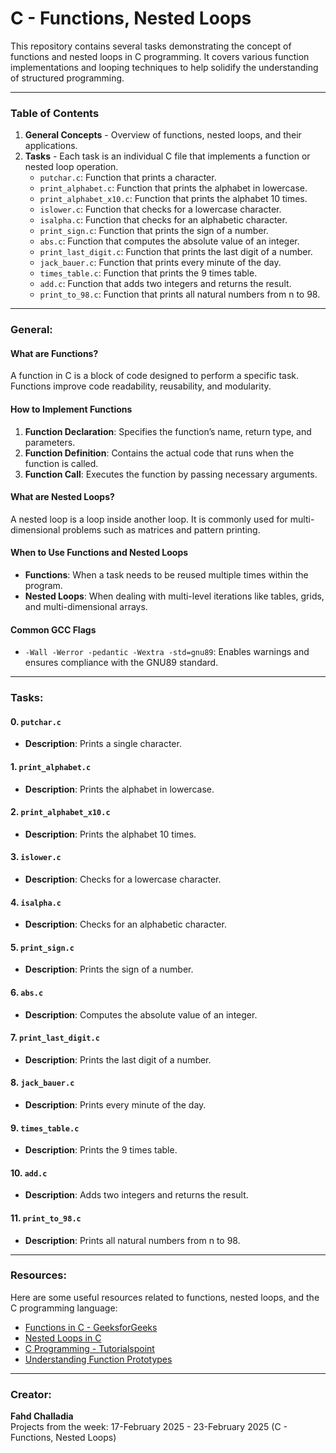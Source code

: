 # C - Functions, Nested Loops

This repository contains several tasks demonstrating the concept of functions and nested loops in C programming. It covers various function implementations and looping techniques to help solidify the understanding of structured programming.

---

### Table of Contents
1. **General Concepts** - Overview of functions, nested loops, and their applications.
2. **Tasks** - Each task is an individual C file that implements a function or nested loop operation.
    - `putchar.c`: Function that prints a character.
    - `print_alphabet.c`: Function that prints the alphabet in lowercase.
    - `print_alphabet_x10.c`: Function that prints the alphabet 10 times.
    - `islower.c`: Function that checks for a lowercase character.
    - `isalpha.c`: Function that checks for an alphabetic character.
    - `print_sign.c`: Function that prints the sign of a number.
    - `abs.c`: Function that computes the absolute value of an integer.
    - `print_last_digit.c`: Function that prints the last digit of a number.
    - `jack_bauer.c`: Function that prints every minute of the day.
    - `times_table.c`: Function that prints the 9 times table.
    - `add.c`: Function that adds two integers and returns the result.
    - `print_to_98.c`: Function that prints all natural numbers from n to 98.

---

### General:

#### What are Functions?
A function in C is a block of code designed to perform a specific task. Functions improve code readability, reusability, and modularity.

#### How to Implement Functions
1. **Function Declaration**: Specifies the function’s name, return type, and parameters.
2. **Function Definition**: Contains the actual code that runs when the function is called.
3. **Function Call**: Executes the function by passing necessary arguments.

#### What are Nested Loops?
A nested loop is a loop inside another loop. It is commonly used for multi-dimensional problems such as matrices and pattern printing.

#### When to Use Functions and Nested Loops
- **Functions**: When a task needs to be reused multiple times within the program.
- **Nested Loops**: When dealing with multi-level iterations like tables, grids, and multi-dimensional arrays.

#### Common GCC Flags
- `-Wall -Werror -pedantic -Wextra -std=gnu89`: Enables warnings and ensures compliance with the GNU89 standard.

---

### Tasks:

#### 0. `putchar.c`
- **Description**: Prints a single character.

#### 1. `print_alphabet.c`
- **Description**: Prints the alphabet in lowercase.

#### 2. `print_alphabet_x10.c`
- **Description**: Prints the alphabet 10 times.

#### 3. `islower.c`
- **Description**: Checks for a lowercase character.

#### 4. `isalpha.c`
- **Description**: Checks for an alphabetic character.

#### 5. `print_sign.c`
- **Description**: Prints the sign of a number.

#### 6. `abs.c`
- **Description**: Computes the absolute value of an integer.

#### 7. `print_last_digit.c`
- **Description**: Prints the last digit of a number.

#### 8. `jack_bauer.c`
- **Description**: Prints every minute of the day.

#### 9. `times_table.c`
- **Description**: Prints the 9 times table.

#### 10. `add.c`
- **Description**: Adds two integers and returns the result.

#### 11. `print_to_98.c`
- **Description**: Prints all natural numbers from n to 98.

---

### Resources:

Here are some useful resources related to functions, nested loops, and the C programming language:

- [Functions in C - GeeksforGeeks](https://www.geeksforgeeks.org/functions-in-c/)
- [Nested Loops in C](https://www.programiz.com/c-programming/c-for-loop)
- [C Programming - Tutorialspoint](https://www.tutorialspoint.com/cprogramming/)
- [Understanding Function Prototypes](https://www.cprogramming.com/tutorial/c/lesson8.html)

---

### Creator:

**Fahd Challadia**  
Projects from the week: 17-February 2025 - 23-February 2025 (C - Functions, Nested Loops)
